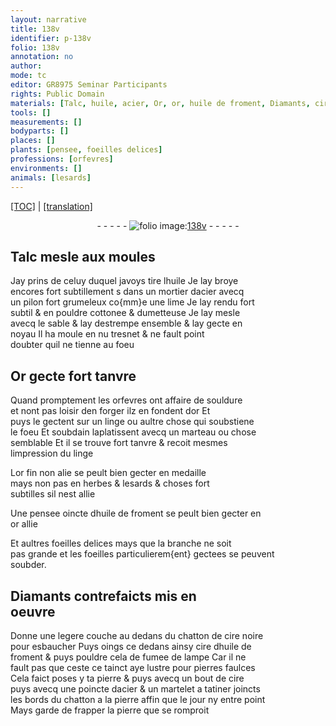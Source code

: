 ```yaml
---
layout: narrative
title: 138v
identifier: p-138v
folio: 138v
annotation: no
author:
mode: tc
editor: GR8975 Seminar Participants
rights: Public Domain
materials: [Talc, huile, acier, Or, or, huile de froment, Diamants, cire noire, cire, fumee de lampe]
tools: []
measurements: []
bodyparts: []
places: []
plants: [pensee, foeilles delices]
professions: [orfevres]
environments: []
animals: [lesards]
---
```


<p><a href="{{ site.baseurl }}/diplomatic/">[TOC]</a> | <a href="{{ site.baseurl }}/texts/p-138v_tl/" target="_blank">[translation]</a></p><div class="folio" align="center">- - - - - <a href="http://gallica.bnf.fr/ark:/12148/btv1b10500001g/f282.item.r=" target="_blank"><img src="https://cu-mkp.github.io/2017-workshop-edition/assets/photo-icon.png" alt="folio image: " style="display:inline-block; margin-bottom:-3px;"/>138v</a> - - - - - </div>  
  

## <span class="m">Talc</span> mesle aux moules

 
Jay prins de celuy duquel javoys tire l<span class="m">huile</span> Je lay broye<br/> encores fort subtillement <span class="del">s</span> dans un mortier d<span class="m">acier</span> avecq<br/> un pilon fort grumeleux co{mm}e une lime Je lay rendu fort<br/> subtil & en pouldre cottonee & dumetteuse Je lay mesle<br/> avecq le sable & lay destrempe ensemble & lay gecte en<br/> noyau Il ha moule <span class="del">en nu</span> tresnet & ne fault point<br/> doubter quil ne tienne au foeu
 
 
  

## <span class="m">Or</span> gecte fort tanvre

 
Quand promptement les <span class="pro">orfevres</span> ont affaire de souldure<br/> et nont pas loisir den forger ilz en fondent d<span class="m">or</span> Et<br/> puys le gectent sur un linge ou aultre chose qui soubstiene<br/> le foeu Et soubdain laplatissent avecq un marteau ou chose<br/> semblable Et il se trouve fort tanvre & recoit mesmes<br/> limpression du linge
 
L<span class="m">or</span> fin non alie se peult bien gecter en medaille<br/> mays non pas en herbes & <span class="al">lesards</span> & choses fort<br/> subtilles sil nest allie
 
Une <span class="pa">pensee</span> oincte d<span class="m">huile de froment</span> se peult bien gecter en<br/> <span class="m">or</span> allie
 
Et aultres <span class="pa">foeilles delices</span> mays que la branche ne soit<br/> pas grande et les foeilles particulierem{ent} gectees se peuvent<br/> soubder.
 
 
  

## <span class="m">Diamants</span> contrefaicts mis en<br/> oeuvre

 
Donne une legere couche au dedans du chatton de <span class="m">cire noire</span><br/> pour esbaucher Puys oings ce dedans ainsy <span class="m">cire</span> d<span class="m">huile de<br/> froment</span> & puys pouldre cela de <span class="m">fumee de lampe</span> Car il ne<br/> fault pas que <span class="del">ceste</span> ce tainct aye lustre pour pierres faulces<br/> Cela faict poses y ta pierre <span class="del">& puys</span> avecq un bout de <span class="m">cire</span><br/> puys avecq une poincte d<span class="m">acier</span> & un martelet a tatiner joincts<br/> les bords du chatton a la pierre affin que le jour ny entre point<br/> Mays garde de frapper la pierre que se romproit
 
